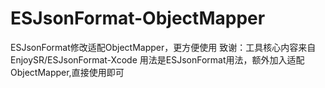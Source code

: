 # ESJsonFormat-ObjectMapper
ESJsonFormat修改适配ObjectMapper，更方便使用
致谢：工具核心内容来自EnjoySR/ESJsonFormat-Xcode
用法是ESJsonFormat用法，额外加入适配ObjectMapper,直接使用即可
